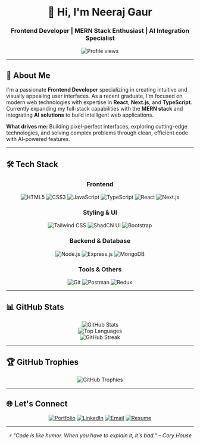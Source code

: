 <div align="center">
  <h1>👋 Hi, I'm Neeraj Gaur</h1>
  <h3>Frontend Developer | MERN Stack Enthusiast | AI Integration Specialist</h3>
</div>

<div align="center">
  <img src="https://komarev.com/ghpvc/?username=neeraj110&label=Profile%20views&color=0e75b6&style=flat" alt="Profile views" />
</div>

---

## 🚀 About Me

I'm a passionate **Frontend Developer** specializing in creating intuitive and visually appealing user interfaces. As a recent graduate, I'm focused on modern web technologies with expertise in **React**, **Next.js**, and **TypeScript**. Currently expanding my full-stack capabilities with the **MERN stack** and integrating **AI solutions** to build intelligent web applications.

**What drives me:** Building pixel-perfect interfaces, exploring cutting-edge technologies, and solving complex problems through clean, efficient code with AI-powered features.

---

## 🛠️ Tech Stack

<div align="center">

### Frontend
![HTML5](https://img.shields.io/badge/HTML5-E34F26?style=for-the-badge&logo=html5&logoColor=white)
![CSS3](https://img.shields.io/badge/CSS3-1572B6?style=for-the-badge&logo=css3&logoColor=white)
![JavaScript](https://img.shields.io/badge/JavaScript-F7DF1E?style=for-the-badge&logo=javascript&logoColor=black)
![TypeScript](https://img.shields.io/badge/TypeScript-007ACC?style=for-the-badge&logo=typescript&logoColor=white)
![React](https://img.shields.io/badge/React-20232A?style=for-the-badge&logo=react&logoColor=61DAFB)
![Next.js](https://img.shields.io/badge/Next.js-000000?style=for-the-badge&logo=next.js&logoColor=white)

### Styling & UI
![Tailwind CSS](https://img.shields.io/badge/Tailwind_CSS-38B2AC?style=for-the-badge&logo=tailwind-css&logoColor=white)
![ShadCN UI](https://img.shields.io/badge/ShadCN/UI-000000?style=for-the-badge&logo=shadcnui&logoColor=white)
![Bootstrap](https://img.shields.io/badge/Bootstrap-563D7C?style=for-the-badge&logo=bootstrap&logoColor=white)

### Backend & Database
![Node.js](https://img.shields.io/badge/Node.js-43853D?style=for-the-badge&logo=node.js&logoColor=white)
![Express.js](https://img.shields.io/badge/Express.js-404D59?style=for-the-badge)
![MongoDB](https://img.shields.io/badge/MongoDB-4EA94B?style=for-the-badge&logo=mongodb&logoColor=white)

### Tools & Others
![Git](https://img.shields.io/badge/Git-F05032?style=for-the-badge&logo=git&logoColor=white)
![Postman](https://img.shields.io/badge/Postman-FF6C37?style=for-the-badge&logo=postman&logoColor=white)
![Redux](https://img.shields.io/badge/Redux-593D88?style=for-the-badge&logo=redux&logoColor=white)

</div>

---

## 📊 GitHub Stats

<div align="center">
  <img src="https://github-readme-stats.vercel.app/api?username=neeraj110&show_icons=true&theme=radical&hide_border=true" alt="GitHub Stats" />
</div>

<div align="center">
  <img src="https://github-readme-stats.vercel.app/api/top-langs/?username=neeraj110&layout=compact&theme=radical&hide_border=true" alt="Top Languages" />
</div>

<div align="center">
  <img src="https://github-readme-streak-stats.herokuapp.com/?user=neeraj110&theme=radical&hide_border=true" alt="GitHub Streak" />
</div>

---

## 🏆 GitHub Trophies
<div align="center">
  <img src="https://github-profile-trophy.vercel.app/?username=neeraj110&theme=radical&no-frame=true&row=1&column=6" alt="GitHub Trophies" />
</div>

---

## 🌐 Let's Connect

<div align="center">
  
[![Portfolio](https://img.shields.io/badge/Portfolio-000000?style=for-the-badge&logo=portfolio&logoColor=white)](https://www.neerajgaur.me/)
[![LinkedIn](https://img.shields.io/badge/LinkedIn-0077B5?style=for-the-badge&logo=linkedin&logoColor=white)](https://linkedin.com/in/neeraj-gaur-a913b9238)
[![Email](https://img.shields.io/badge/Email-D14836?style=for-the-badge&logo=gmail&logoColor=white)](mailto:neerajgaur8448@gmail.com)
[![Resume](https://img.shields.io/badge/Resume-4285F4?style=for-the-badge&logo=google-drive&logoColor=white)](https://res.cloudinary.com/dathv1j1q/image/upload/v1750596756/cnxeyrjzk2kkddj4z0os.png)

</div>

---

<div align="center">
  <i>⚡ "Code is like humor. When you have to explain it, it's bad." – Cory House</i>
</div>


